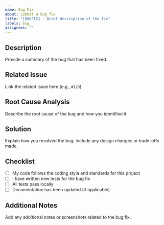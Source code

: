 ```yaml
---
name: Bug Fix
about: Submit a bug fix
title: "[BUGFIX] - Brief description of the fix"
labels: bug
assignees: ""
---
```


## Description

Provide a summary of the bug that has been fixed.

## Related Issue

Link the related issue here (e.g., `#123`).

## Root Cause Analysis

Describe the root cause of the bug and how you identified it.

## Solution

Explain how you resolved the bug. Include any design changes or trade-offs made.

## Checklist

- [ ] My code follows the coding style and standards for this project
- [ ] I have written new tests for the bug fix
- [ ] All tests pass locally
- [ ] Documentation has been updated (if applicable)

## Additional Notes

Add any additional notes or screenshots related to the bug fix.
